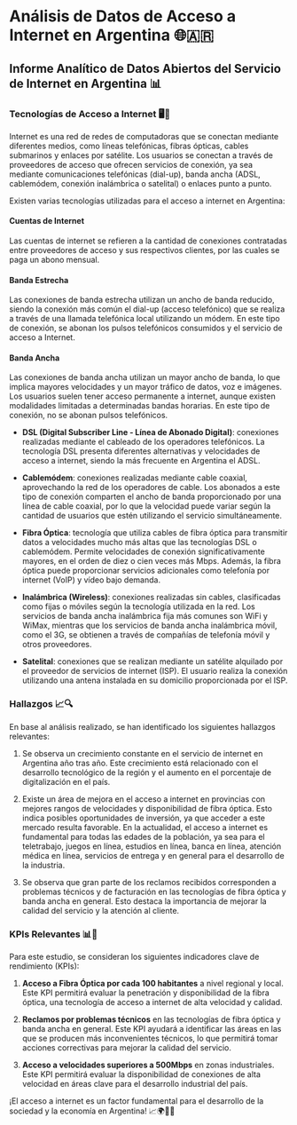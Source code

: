# Análisis de Datos de Acceso a Internet en Argentina 🌐🇦🇷

## Informe Analítico de Datos Abiertos del Servicio de Internet en Argentina 📊

### Tecnologías de Acceso a Internet 🖥️📡

Internet es una red de redes de computadoras que se conectan mediante diferentes medios, como líneas telefónicas, fibras ópticas, cables submarinos y enlaces por satélite. Los usuarios se conectan a través de proveedores de acceso que ofrecen servicios de conexión, ya sea mediante comunicaciones telefónicas (dial-up), banda ancha (ADSL, cablemódem, conexión inalámbrica o satelital) o enlaces punto a punto.

Existen varias tecnologías utilizadas para el acceso a internet en Argentina:

#### Cuentas de Internet

Las cuentas de internet se refieren a la cantidad de conexiones contratadas entre proveedores de acceso y sus respectivos clientes, por las cuales se paga un abono mensual.

#### Banda Estrecha

Las conexiones de banda estrecha utilizan un ancho de banda reducido, siendo la conexión más común el dial-up (acceso telefónico) que se realiza a través de una llamada telefónica local utilizando un módem. En este tipo de conexión, se abonan los pulsos telefónicos consumidos y el servicio de acceso a Internet.

#### Banda Ancha

Las conexiones de banda ancha utilizan un mayor ancho de banda, lo que implica mayores velocidades y un mayor tráfico de datos, voz e imágenes. Los usuarios suelen tener acceso permanente a internet, aunque existen modalidades limitadas a determinadas bandas horarias. En este tipo de conexión, no se abonan pulsos telefónicos.

- **DSL (Digital Subscriber Line - Línea de Abonado Digital)**: conexiones realizadas mediante el cableado de los operadores telefónicos. La tecnología DSL presenta diferentes alternativas y velocidades de acceso a internet, siendo la más frecuente en Argentina el ADSL.

- **Cablemódem**: conexiones realizadas mediante cable coaxial, aprovechando la red de los operadores de cable. Los abonados a este tipo de conexión comparten el ancho de banda proporcionado por una línea de cable coaxial, por lo que la velocidad puede variar según la cantidad de usuarios que estén utilizando el servicio simultáneamente.

- **Fibra Óptica**: tecnología que utiliza cables de fibra óptica para transmitir datos a velocidades mucho más altas que las tecnologías DSL o cablemódem. Permite velocidades de conexión significativamente mayores, en el orden de diez o cien veces más Mbps. Además, la fibra óptica puede proporcionar servicios adicionales como telefonía por internet (VoIP) y vídeo bajo demanda.

- **Inalámbrica (Wireless)**: conexiones realizadas sin cables, clasificadas como fijas o móviles según la tecnología utilizada en la red. Los servicios de banda ancha inalámbrica fija más comunes son WiFi y WiMax, mientras que los servicios de banda ancha inalámbrica móvil, como el 3G, se obtienen a través de compañías de telefonía móvil y otros proveedores.

- **Satelital**: conexiones que se realizan mediante un satélite alquilado por el proveedor de servicios de internet (ISP). El usuario realiza la conexión utilizando una antena instalada en su domicilio proporcionada por el ISP.

### Hallazgos 📈🔍

En base al análisis realizado, se han identificado los siguientes hallazgos relevantes:

1. Se observa un crecimiento constante en el servicio de internet en Argentina año tras año. Este crecimiento está relacionado con el desarrollo tecnológico de la región y el aumento en el porcentaje de digitalización en el país.

2. Existe un área de mejora en el acceso a internet en provincias con mejores rangos de velocidades y disponibilidad de fibra óptica. Esto indica posibles oportunidades de inversión, ya que acceder a este mercado resulta favorable. En la actualidad, el acceso a internet es fundamental para todas las edades de la población, ya sea para el teletrabajo, juegos en línea, estudios en línea, banca en línea, atención médica en línea, servicios de entrega y en general para el desarrollo de la industria.

3. Se observa que gran parte de los reclamos recibidos corresponden a problemas técnicos y de facturación en las tecnologías de fibra óptica y banda ancha en general. Esto destaca la importancia de mejorar la calidad del servicio y la atención al cliente.

### KPIs Relevantes 📊🔑

Para este estudio, se consideran los siguientes indicadores clave de rendimiento (KPIs):

1. **Acceso a Fibra Óptica por cada 100 habitantes** a nivel regional y local. Este KPI permitirá evaluar la penetración y disponibilidad de la fibra óptica, una tecnología de acceso a internet de alta velocidad y calidad.

2. **Reclamos por problemas técnicos** en las tecnologías de fibra óptica y banda ancha en general. Este KPI ayudará a identificar las áreas en las que se producen más inconvenientes técnicos, lo que permitirá tomar acciones correctivas para mejorar la calidad del servicio.

3. **Acceso a velocidades superiores a 500Mbps** en zonas industriales. Este KPI permitirá evaluar la disponibilidad de conexiones de alta velocidad en áreas clave para el desarrollo industrial del país.

¡El acceso a internet es un factor fundamental para el desarrollo de la sociedad y la economía en Argentina! 📈🌍👨‍💻


